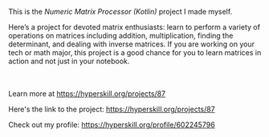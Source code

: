This is the *Numeric Matrix Processor (Kotlin)* project I made myself.


<p>Here’s a project for devoted matrix enthusiasts: learn to perform a variety of operations on matrices including addition, multiplication, finding the determinant, and dealing with inverse matrices. If you are working on your tech or math major, this project is a good chance for you to learn matrices in action and not just in your notebook.</p><br/><br/>Learn more at <a href="https://hyperskill.org/projects/87?utm_source=ide&utm_medium=ide&utm_campaign=ide&utm_content=project-card">https://hyperskill.org/projects/87</a>

Here's the link to the project: https://hyperskill.org/projects/87

Check out my profile: https://hyperskill.org/profile/602245796